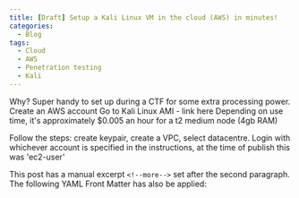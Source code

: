 ```yaml
---
title: [Draft] Setup a Kali Linux VM in the cloud (AWS) in minutes!
categories:
  - Blog
tags:
  - Cloud
  - AWS
  - Penetration testing
  - Kali
---
```


Why? Super handy to set up during a CTF for some extra processing power.
Create an AWS account
Go to Kali Linux AMI - link here
Depending on use time, it's approximately $0.005 an hour for a t2 medium node (4gb RAM)

Follow the steps: create keypair, create a VPC, select datacentre.
Login with whichever account is specified in the instructions, at the time of publish this was 'ec2-user'


This post has a manual excerpt `<!--more-->` set after the second paragraph. The following YAML Front Matter has also be applied:
